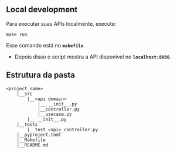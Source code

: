 ## **Local development**

Para executar suas APIs localmente, execute:
```
make run
``` 
Esse comando está no **`makefile`**. 

- Depois disso o script mostra a API disponível no **```localhost:8080```**.

## **Estrutura da pasta**

```
<project_name>
	|__src
		|__<api domain>
		    |__ __init__.py
		    |__controller.py
		    |__usecase.py
        |__ __init__.py
	|__tests
		|__test_<api>_controller.py
    |__pyproject.toml
    |__Makefile
    |__README.md
```
